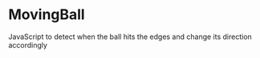 # MovingBall
JavaScript to detect when the ball hits the edges and change its direction accordingly
